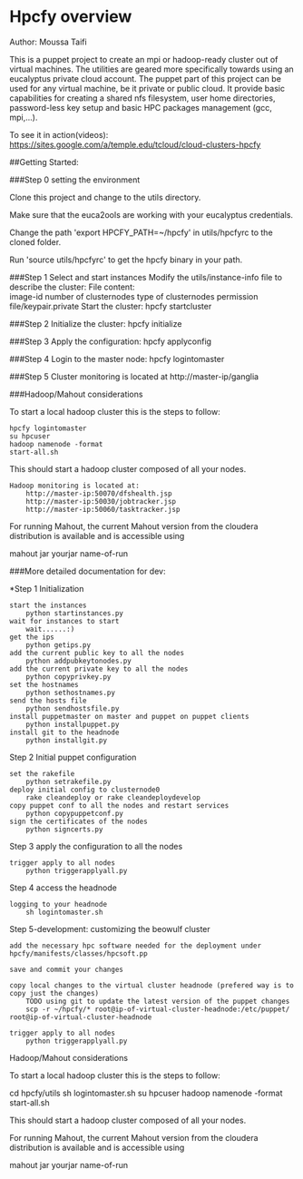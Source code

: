 # Hpcfy overview
Author: Moussa Taifi

This is a puppet project to create an mpi or hadoop-ready cluster out of virtual machines. The utilities are geared more specifically towards using an eucalyptus private cloud account. The puppet part of this project can be used for any virtual machine, be it private or public cloud. It provide basic capabilities for creating a shared nfs filesystem, user home directories, password-less key setup and basic HPC packages management (gcc, mpi,...).

To see it in action(videos):
https://sites.google.com/a/temple.edu/tcloud/cloud-clusters-hpcfy

##Getting Started:

###Step 0 setting the environment

Clone this project and change to the utils directory. 

Make sure that the euca2ools are working with your eucalyptus credentials.

Change the path 'export HPCFY_PATH=~/hpcfy' in utils/hpcfyrc to the cloned folder.

Run 'source utils/hpcfyrc' to get the hpcfy binary in your path.

###Step 1 
	Select and start instances
	Modify the utils/instance-info file to describe the cluster:
		File content:		
			image-id
			number of clusternodes
			type of clusternodes
			permission file/keypair.private
	Start the cluster:
		hpcfy startcluster

###Step 2 
	Initialize the cluster:
		hpcfy initialize

###Step 3 
	Apply the configuration:
		hpcfy applyconfig

###Step 4
	Login to the master node:
		hpcfy logintomaster

###Step 5 
	Cluster monitoring is located at
		http://master-ip/ganglia




###Hadoop/Mahout considerations

To start a local hadoop cluster this is the steps to follow:

	hpcfy logintomaster
	su hpcuser
	hadoop namenode -format
	start-all.sh

This should start a hadoop cluster composed of all your nodes. 

	Hadoop monitoring is located at:
		http://master-ip:50070/dfshealth.jsp
		http://master-ip:50030/jobtracker.jsp
		http://master-ip:50060/tasktracker.jsp

For running Mahout, the current Mahout version from the cloudera distribution is available and is accessible using 

mahout jar yourjar name-of-run



	
	
###More detailed documentation for dev:


*Step 1 Initialization

	start the instances
		python startinstances.py
	wait for instances to start
		wait......:)
	get the ips
		python getips.py
	add the current public key to all the nodes
		python addpubkeytonodes.py
	add the current private key to all the nodes
		python copyprivkey.py
	set the hostnames
		python sethostnames.py
	send the hosts file
		python sendhostsfile.py
	install puppetmaster on master and puppet on puppet clients
		python installpuppet.py
	install git to the headnode
		python installgit.py

Step 2 Initial puppet configuration

	set the rakefile
		python setrakefile.py
	deploy initial config to clusternode0
		rake cleandeploy or rake cleandeploydevelop
	copy puppet conf to all the nodes and restart services
		python copypuppetconf.py
	sign the certificates of the nodes
		python signcerts.py
	
Step 3 apply the configuration to all the nodes

	trigger apply to all nodes 
		python triggerapplyall.py		

Step 4 access the headnode
	
	logging to your headnode
		sh logintomaster.sh

Step 5-development: customizing the beowulf cluster

	add the necessary hpc software needed for the deployment under hpcfy/manifests/classes/hpcsoft.pp

	save and commit your changes

	copy local changes to the virtual cluster headnode (prefered way is to copy just the changes)
		TODO using git to update the latest version of the puppet changes 	
		scp -r ~/hpcfy/* root@ip-of-virtual-cluster-headnode:/etc/puppet/ root@ip-of-virtual-cluster-headnode

	trigger apply to all nodes 
		python triggerapplyall.py
	



Hadoop/Mahout considerations

To start a local hadoop cluster this is the steps to follow:

cd hpcfy/utils
sh logintomaster.sh
su hpcuser
hadoop namenode -format
start-all.sh

This should start a hadoop cluster composed of all your nodes. 

For running Mahout, the current Mahout version from the cloudera distribution is available and is accessible using 

mahout jar yourjar name-of-run




















